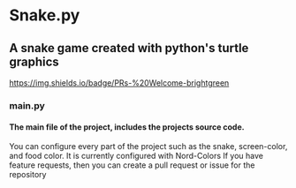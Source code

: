 # Snake.py

## A snake game created with python's turtle graphics
https://img.shields.io/badge/PRs-%20Welcome-brightgreen

### main.py

#### The main file of the project, includes the projects source code.

You can configure every part of the project such as the snake, screen-color, and food color. It is currently configured
with Nord-Colors If you have feature requests, then you can create a pull request or issue for the repository

